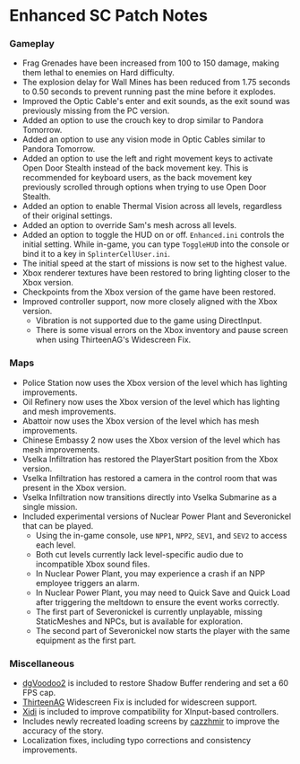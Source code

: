 # Enhanced SC Patch Notes

### Gameplay
- Frag Grenades have been increased from 100 to 150 damage, making them lethal to enemies on Hard difficulty.
- The explosion delay for Wall Mines has been reduced from 1.75 seconds to 0.50 seconds to prevent running past the mine before it explodes.
- Improved the Optic Cable's enter and exit sounds, as the exit sound was previously missing from the PC version.
- Added an option to use the crouch key to drop similar to Pandora Tomorrow.
- Added an option to use any vision mode in Optic Cables similar to Pandora Tomorrow.
- Added an option to use the left and right movement keys to activate Open Door Stealth instead of the back movement key. This is recommended for keyboard users, as the back movement key previously scrolled through options when trying to use Open Door Stealth.
- Added an option to enable Thermal Vision across all levels, regardless of their original settings.
- Added an option to override Sam's mesh across all levels.
- Added an option to toggle the HUD on or off. `Enhanced.ini` controls the initial setting. While in-game, you can type `ToggleHUD` into the console or bind it to a key in `SplinterCellUser.ini`.
- The initial speed at the start of missions is now set to the highest value.
- Xbox renderer textures have been restored to bring lighting closer to the Xbox version.
- Checkpoints from the Xbox version of the game have been restored.
- Improved controller support, now more closely aligned with the Xbox version.  
  - Vibration is not supported due to the game using DirectInput.
  - There is some visual errors on the Xbox inventory and pause screen when using ThirteenAG's Widescreen Fix.

### Maps
- Police Station now uses the Xbox version of the level which has lighting improvements.
- Oil Refinery now uses the Xbox version of the level which has lighting and mesh improvements.
- Abattoir now uses the Xbox version of the level which has mesh improvements.
- Chinese Embassy 2 now uses the Xbox version of the level which has mesh improvements.
- Vselka Infiltration has restored the PlayerStart position from the Xbox version.
- Vselka Infiltration has restored a camera in the control room that was present in the Xbox version.
- Vselka Infiltration now transitions directly into Vselka Submarine as a single mission.
- Included experimental versions of Nuclear Power Plant and Severonickel that can be played.
  - Using the in-game console, use `NPP1`, `NPP2`, `SEV1`, and `SEV2` to access each level.
  - Both cut levels currently lack level-specific audio due to incompatible Xbox sound files.
  - In Nuclear Power Plant, you may experience a crash if an NPP employee triggers an alarm.
  - In Nuclear Power Plant, you may need to Quick Save and Quick Load after triggering the meltdown to ensure the event works correctly.
  - The first part of Severonickel is currently unplayable, missing StaticMeshes and NPCs, but is available for exploration.
  - The second part of Severonickel now starts the player with the same equipment as the first part.

### Miscellaneous
- [dgVoodoo2](https://github.com/dege-diosg/dgVoodoo2) is included to restore Shadow Buffer rendering and set a 60 FPS cap.
- [ThirteenAG](https://github.com/ThirteenAG/WidescreenFixesPack) Widescreen Fix is included for widescreen support.
- [Xidi](https://github.com/samuelgr/Xidi) is included to improve compatibility for XInput-based controllers.
- Includes newly recreated loading screens by [cazzhmir](https://www.youtube.com/@cazzhmir) to improve the accuracy of the story.
- Localization fixes, including typo corrections and consistency improvements.
